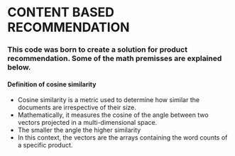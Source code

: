 # CONTENT BASED RECOMMENDATION

### This code was born to create a solution for product recommendation. Some of the math premisses are explained below.

#### Definition of cosine similarity
* Cosine similarity is a metric used to determine how similar the documents are irrespective of their size. 
* Mathematically, it measures the cosine of the angle between two vectors projected in a multi-dimensional space.
* The smaller the angle the higher similarity
* In this context, the vectors are the arrays containing the word counts of a specific product.

